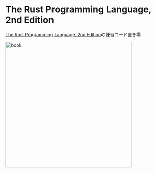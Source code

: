 # The Rust Programming Language, 2nd Edition

[The Rust Programming Language, 2nd Edition](https://www.amazon.com/Rust-Programming-Language-2nd/dp/1718503105)の練習コード置き場

<img src="https://m.media-amazon.com/images/I/71SlLVGcg-L._SL1500_.jpg" alt="book" width="400"/>
